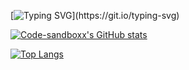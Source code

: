 [![Typing SVG](https://readme-typing-svg.demolab.com?font=Fira+Code&pause=1000&color=03CB13&center=true&vCenter=true&multiline=true&repeat=false&width=500&lines=%3E+Hello%2C+I+am+Olena!)](https://git.io/typing-svg)
 
[![Code-sandboxx's GitHub stats](https://github-profile-readme-nxo5a7ycd-code-sandboxx.vercel.app/api?username=code-sandboxx&show_icons=true&bg_color=45,84ff84,9ceb81,b5d87e,cdc47b,e6b178,ff9e75)](https://github.com/code-sandboxx)
        
        
[![Top Langs](https://github-profile-readme-nxo5a7ycd-code-sandboxx.vercel.app/api/top-langs/?username=code-sandboxx&langs_count=8&bg_color=45,84ff84,9ceb81,b5d87e,cdc47b,e6b178,ff9e75)](https://github.com/code-sandboxx/github-readme-stats)     
